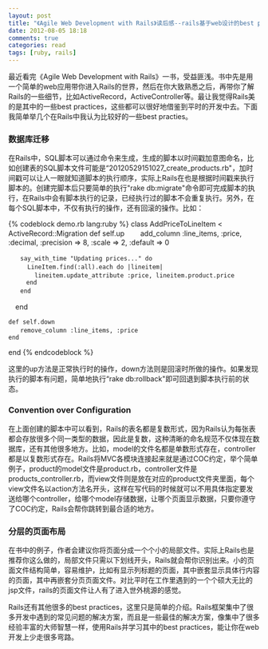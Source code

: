 ```yaml
---
layout: post
title: "《Agile Web Development with Rails》读后感--rails基于web设计的best practices"
date: 2012-08-05 18:18
comments: true
categories: read
tags: [ruby, rails]
---
```

  
最近看完《Agile Web Development with Rails》一书，受益匪浅。书中先是用一个简单的web应用带你进入Rails的世界，然后在你大致熟悉之后，再带你了解Rails的一些细节，比如ActiveRecord，ActiveController等。最让我觉得Rails美的是其中的一些best practices，这些都可以很好地借鉴到平时的开发中去。下面我简单举几个在Rails中我认为比较好的一些best practies。  
  
<!--more-->  
### 数据库迁移  
  
在Rails中，SQL脚本可以通过命令来生成，生成的脚本以时间戳加意图命名，比如创建表的SQL脚本文件可能是“20120529151027_create_products.rb"，加时间戳可以让人一眼就知道脚本的执行顺序，实际上Rails在也是根据时间戳来执行脚本的。创建完脚本后只要简单的执行"rake db:migrate"命令即可完成脚本的执行，在Rails中会有脚本执行的记录，已经执行过的脚本不会重复执行。另外，在每个SQL脚本中，不仅有执行的操作，还有回滚的操作。比如：  

{% codeblock demo.rb lang:ruby %}
class AddPriceToLineItem < ActiveRecord::Migration
    def self.up
    　　add_column :line_items, :price, :decimal, :precision => 8, :scale => 2, :default => 0

    　　say_with_time "Updating prices..." do
      　　LineItem.find(:all).each do |lineitem|
        　　lineitem.update_attribute :price, lineitem.product.price
         end
    　　end
  　end

    def self.down
    　　remove_column :line_items, :price
    end
end
{% endcodeblock %}  
  
这里的up方法是正常执行时的操作，down方法则是回滚时所做的操作。如果发现执行的脚本有问题，简单地执行“rake db:rollback"即可回退到脚本执行前的状态。  
  
### Convention over Configuration  

在上面创建的脚本中可以看到，Rails的表名都是复数形式，因为Rails认为每张表都会存放很多个同一类型的数据，因此是复数，这种清晰的命名规范不仅体现在数据库，还有其他很多地方。比如，model的文件名都是单数形式存在，controller都是以复数形式存在。Rails将MVC各模块连接起来就是通过COC约定，举个简单例子，product的model文件是product.rb，controller文件是products_controller.rb，而view文件则是放在对应的product文件夹里面，每个view文件名以action方法名开头，这样在写代码的时候就可以不用具体指定要发送给哪个controller，给哪个model存储数据，让哪个页面显示数据，只要你遵守了COC约定，Rails会帮你跳转到最合适的地方。  
  
### 分层的页面布局  
  
在书中的例子，作者会建议你将页面分成一个个小的局部文件。实际上Rails也是推荐你这么做的，局部文件只需以下划线开头，Rails就会帮你识别出来。小的页面文件结构简单，容易维护，比如有显示列标题的页面，其中嵌套显示具体行内容的页面，其中再嵌套分页页面文件。对比平时在工作里遇到的一个个硕大无比的jsp文件，rails的页面文件让人有了进入世外桃源的感觉。  
  
Rails还有其他很多的best practices，这里只是简单的介绍。Rails框架集中了很多开发中遇到的常见问题的解决方案，而且是一些最佳的解决方案，像集中了很多经验丰富的大师智慧一样，使用Rails并学习其中的best practices，能让你在web开发上少走很多弯路。   
  

